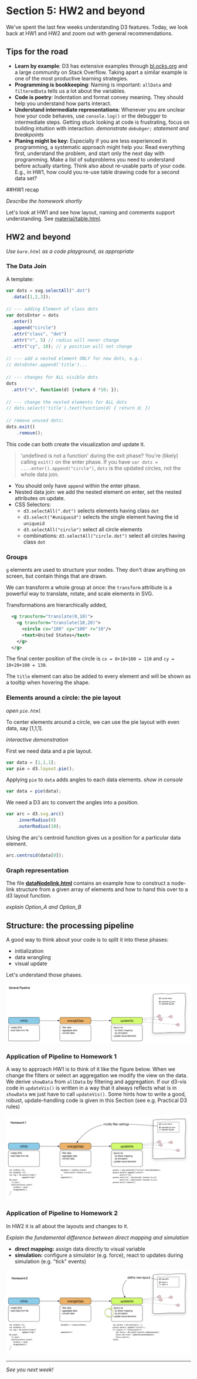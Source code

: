 # Section 5: HW2 and beyond

We've spent the last few weeks understanding D3 features. Today, we look back at HW1 and HW2 and zoom out with general recommendations.

## Tips for the road

- **Learn by example**: D3 has extensive examples through [bl.ocks.org](http://bl.ocks.org/) and a large community on Stack Overflow. Taking apart a similar example is one of the most productive learning strategies.
- **Programming is bookkeeping**: Naming is important: `allData` and `filteredData` tells us a lot about the variables.
- **Code is poetry**: Indentation and format convey meaning. They should help you understand how parts interact.
- **Understand intermediate representations**: Whenever you are unclear how your code behaves, use `console.log()` or the debugger to intermediate steps. Getting stuck looking at code is frustrating, focus on building intuition with interaction. *demonstrate `debubger;` statement and breakpoints*
- **Planing might be key:** Especially if you are less experienced in programming, a systematic approach might help you: Read everything first, understand the problem, and start only the next day with programming. Make a list of subproblems you need to understand before actually starting. Think also about re-usable parts of your code. E.g., in HW1, how could you re-use table drawing code for a second data set?

##HW1 recap

*Describe the homework shortly*

Let's look at HW1 and see how layout, naming and comments support understanding. See [material/table.html](material/table.html). 

## HW2 and beyond

*Use `bare.html` as a code playground, as appropriate*

### The Data Join

A template:

```js
var dots = svg.selectAll(".dot")
  .data([1,2,3]);
      
// --- adding Element of class dots
var dotsEnter = dots
  .enter()
  .append("circle")
  .attr("class", "dot")
  .attr("r", 5) // radius will never change
  .attr("cy", 10); // y position will not change
  
// --- add a nested element ONLY for new dots, e.g.:
// dotsEnter.append('title')...

// --- changes for ALL visible dots
dots
  .attr("x", function(d) {return d *10; });
  
// --- change the nested elements for ALL dots
// dots.select('title').text(function(d) { return d; })

// remove unused dots:
dots.exit()
	.remove();
```

This code can both create the visualization *and* update it.

 > 'undefined is not a function' during the exit phase? You're (likely) calling `exit()` on the enter phase. If you have `var dots = ....enter().append("circle")`, `dots` is the updated circles, not the whole data join.
 
 * You should only have `append` within the enter phase.
 * Nested data join: we add the nested element on enter, set the nested attributes on update.
 * CSS Selectors:
   * `d3.selectAll(".dot")` selects elements having class `dot`
   * `d3.select("#uniqueid")` selects the single element having the id `uniqueid`
   * `d3.selectAll("circle")` select all circle elements
   * combinations: `d3.selectAll("circle.dot")` select all circles having class `dot`

### Groups

`g` elements are used to structure your nodes. They don't draw anything on screen, but contain things that are drawn.

We can transform a whole group at once: the `transform` attribute is a powerful way to translate, rotate, and scale elements in SVG.

Transformations are hierarchically added,

```svg
  <g transform="translate(0,10)">
    <g transform="translate(10,20)">
      <circle cx="100" cy="100" r="10"/>
      <text>United States</text>
    </g>
  </g>
```

The final center position of the circle is `cx = 0+10+100 = 110` and `cy = 10+20+100 = 130`.

The `title` element can also be added to every element and will be shown as a tooltip when hovering the shape.

### Elements around a circle: the pie layout

*open `pie.html`*

To center elements around a circle, we can use the pie layout with even data, say [1,1,1].

*interactive demonstration*

First we need data and a pie layout.

```js
var data = [1,1,1];
var pie = d3.layout.pie();
```

Applying `pie` to `data` adds angles to each data elements. *show in console*

```js
var data = pie(data);
```

We need a D3 arc to convert the angles into a position.

```js
var arc = d3.svg.arc()
	.innerRadius(0)
    .outerRadius(10);
```

Using the arc's centroid function gives us a position for a particular data element.

```js
arc.centroid(data[0]);
```

### Graph representation

The file [**dataNodelink.html**](material/dataNodelink.html) contains an example how to construct a node-link structure from a given array of elements and how to hand this over to a d3 layout function.

*explain Option_A and Option_B*




## Structure: the processing pipeline

A good way to think about your code is to split it into these phases:

- initialization 
- data wrangling
- visual update

Let's understand those phases.



<p align="center" style="font-size:10pt;">
<img src="imgs/CS171_Erklaerbaer_01_General.png" /><br/>
</p>

### Application of Pipeline to Homework 1
A way to approach HW1 is to think of it like the figure below. When we change the filters or select an aggregation we modify the view on the data. We derive `showData` from `allData` by filtering and aggregation. If our d3-vis code in `updateVis()` is written in a way that it always reflects what is in `showData` we just have to call `updateVis()`. Some hints how to write a good, robust, update-handling code is given in this Section (see e.g. Practical D3 rules) 



<p align="center" style="font-size:10pt;">
<img src="imgs/CS171_Erklaerbaer_02_HW1.png" /><br/>
</p>

### Application of Pipeline to Homework 2
In HW2 it is all about the layouts and changes to it.

*Explain the fundamental difference between direct mapping and simulation*

- **direct mapping:** assign data directly to visual variable
- **simulation:** configure a simulator (e.g. force), react to updates during simulation (e.g. "tick" events)

<p align="center" style="font-size:10pt;">
<img src="imgs/CS171_Erklaerbaer_03_HW2.png" /><br/>
</p>

---
*See you next week!*
